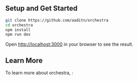 ## Setup and Get Started

```bash
git clone https://github.com/aaditn/orchestra
cd orchestra
npm install
npm run dev
```

Open [http://localhost:3000](http://localhost:3000) in your browser to see the result.

## Learn More

To learn more about orchestra, <more details coming>:



